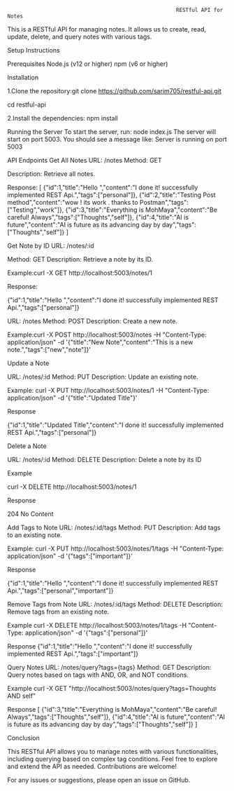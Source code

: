                                                           RESTful API for Notes

This is a RESTful API for managing notes. It allows us to create, read, update, delete, and query notes with various tags.

Setup Instructions

Prerequisites
Node.js (v12 or higher)
npm (v6 or higher)

Installation

 1.Clone the repository:git clone https://github.com/sarim705/restful-api.git
 
  cd restful-api
  
 2.Install the dependencies:
 npm install
 
Running the Server
To start the server, run:
node index.js
The server will start on port 5003. You should see a message like:
Server is running on port 5003


API Endpoints
Get All Notes
URL: /notes 
Method: GET

Description: Retrieve all notes.

Response:
[
    {"id":1,"title":"Hello ","content":"I done it! successfully implemented REST Api.","tags":["personal"]},
    {"id":2,"title":"Testing Post method","content":"wow ! its work . thanks to Postman","tags":["Testing","work"]},
    {"id":3,"title":"Everything is MohMaya","content":"Be careful! Always","tags":["Thoughts","self"]},
    {"id":4,"title":"AI is future","content":"AI is future as its advancing day by day","tags":["Thoughts","self"]}
]

Get Note by ID
URL: /notes/:id

Method: GET
Description: Retrieve a note by its ID.

Example:curl -X GET http://localhost:5003/notes/1

Response:

{"id":1,"title":"Hello ","content":"I done it! successfully implemented REST Api.","tags":["personal"]}

URL: /notes
Method: POST
Description: Create a new note.

Example:curl -X POST http://localhost:5003/notes -H "Content-Type: application/json" -d '{"title":"New Note","content":"This is a new note.","tags":["new","note"]}'

Update a Note

URL: /notes/:id
Method: PUT
Description: Update an existing note.

Example: curl -X PUT http://localhost:5003/notes/1 -H "Content-Type: application/json" -d '{"title":"Updated Title"}'

Response

{"id":1,"title":"Updated Title","content":"I done it! successfully implemented REST Api.","tags":["personal"]}

Delete a Note

URL: /notes/:id
Method: DELETE
Description: Delete a note by its ID

Example 

curl -X DELETE http://localhost:5003/notes/1

Response

204 No Content

Add Tags to Note
URL: /notes/:id/tags
Method: PUT
Description: Add tags to an existing note.

Example:
curl -X PUT http://localhost:5003/notes/1/tags -H "Content-Type: application/json" -d '{"tags":["important"]}'

Response

{"id":1,"title":"Hello ","content":"I done it! successfully implemented REST Api.","tags":["personal","important"]}

Remove Tags from Note
URL: /notes/:id/tags
Method: DELETE
Description: Remove tags from an existing note.

Example
curl -X DELETE http://localhost:5003/notes/1/tags -H "Content-Type: application/json" -d '{"tags":["personal"]}'

Response
{"id":1,"title":"Hello ","content":"I done it! successfully implemented REST Api.","tags":["important"]}

Query Notes
URL: /notes/query?tags={tags}
Method: GET
Description: Query notes based on tags with AND, OR, and NOT conditions.

Example
curl -X GET "http://localhost:5003/notes/query?tags=Thoughts AND self"

Response
[
    {"id":3,"title":"Everything is MohMaya","content":"Be careful! Always","tags":["Thoughts","self"]},
    {"id":4,"title":"AI is future","content":"AI is future as its advancing day by day","tags":["Thoughts","self"]}
]


Conclusion

This RESTful API allows you to manage notes with various functionalities, including querying based on complex tag conditions. Feel free to explore and extend the API as needed. Contributions are welcome!

For any issues or suggestions, please open an issue on GitHub.




